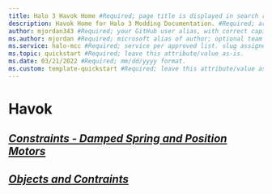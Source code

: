 ```yaml
---
title: Halo 3 Havok Home #Required; page title is displayed in search results. Include the brand.
description: Havok Home for Halo 3 Modding Documentation. #Required; article description that is displayed in search results. 
author: mjordan343 #Required; your GitHub user alias, with correct capitalization.
ms.author: mjordan #Required; microsoft alias of author; optional team alias.
ms.service: halo-mcc #Required; service per approved list. slug assigned by ACOM.
ms.topic: quickstart #Required; leave this attribute/value as-is.
ms.date: 03/21/2022 #Required; mm/dd/yyyy format.
ms.custom: template-quickstart #Required; leave this attribute/value as-is.
---
```


# Havok

## [*Constraints - Damped Spring and Position Motors*](Constraints.md)

## [*Objects and Contraints*](ObjectsAndContraints.md)
